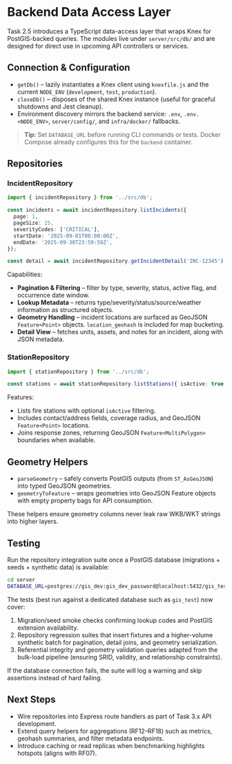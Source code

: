 # Backend Data Access Layer

Task 2.5 introduces a TypeScript data-access layer that wraps Knex for PostGIS-backed queries. The modules live under `server/src/db/` and are designed for direct use in upcoming API controllers or services.

## Connection & Configuration

- `getDb()` – lazily instantiates a Knex client using `knexfile.js` and the current `NODE_ENV` (`development`, `test`, `production`).
- `closeDb()` – disposes of the shared Knex instance (useful for graceful shutdowns and Jest cleanup).
- Environment discovery mirrors the backend service: `.env`, `.env.<NODE_ENV>`, `server/config/`, and `infra/docker/` fallbacks.

> **Tip:** Set `DATABASE_URL` before running CLI commands or tests. Docker Compose already configures this for the `backend` container.

## Repositories

### IncidentRepository

```ts
import { incidentRepository } from '../src/db';

const incidents = await incidentRepository.listIncidents({
  page: 1,
  pageSize: 25,
  severityCodes: ['CRITICAL'],
  startDate: '2025-09-01T00:00:00Z',
  endDate: '2025-09-30T23:59:59Z',
});

const detail = await incidentRepository.getIncidentDetail('INC-12345');
```

Capabilities:

- **Pagination & Filtering** – filter by type, severity, status, active flag, and occurrence date window.
- **Lookup Metadata** – returns type/severity/status/source/weather information as structured objects.
- **Geometry Handling** – incident locations are surfaced as GeoJSON `Feature<Point>` objects. `location_geohash` is included for map bucketing.
- **Detail View** – fetches units, assets, and notes for an incident, along with JSON metadata.

### StationRepository

```ts
import { stationRepository } from '../src/db';

const stations = await stationRepository.listStations({ isActive: true });
```

Features:

- Lists fire stations with optional `isActive` filtering.
- Includes contact/address fields, coverage radius, and GeoJSON `Feature<Point>` locations.
- Joins response zones, returning GeoJSON `Feature<MultiPolygon>` boundaries when available.

## Geometry Helpers

- `parseGeometry` – safely converts PostGIS outputs (from `ST_AsGeoJSON`) into typed GeoJSON geometries.
- `geometryToFeature` – wraps geometries into GeoJSON Feature objects with empty property bags for API consumption.

These helpers ensure geometry columns never leak raw WKB/WKT strings into higher layers.

## Testing

Run the repository integration suite once a PostGIS database (migrations + seeds + synthetic data) is available:

```bash
cd server
DATABASE_URL=postgres://gis_dev:gis_dev_password@localhost:5432/gis_test npm run test:db
```

The tests (best run against a dedicated database such as `gis_test`) now cover:

1. Migration/seed smoke checks confirming lookup codes and PostGIS extension availability.
2. Repository regression suites that insert fixtures and a higher-volume synthetic batch for pagination, detail joins, and geometry serialization.
3. Referential integrity and geometry validation queries adapted from the bulk-load pipeline (ensuring SRID, validity, and relationship constraints).

If the database connection fails, the suite will log a warning and skip assertions instead of hard failing.

## Next Steps

- Wire repositories into Express route handlers as part of Task 3.x API development.
- Extend query helpers for aggregations (RF12–RF18) such as metrics, geohash summaries, and filter metadata endpoints.
- Introduce caching or read replicas when benchmarking highlights hotspots (aligns with RF07).
